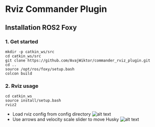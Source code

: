 # Rviz Commander Plugin

## Installation ROS2 Foxy
### 1. Get started
```
mkdir -p catkin_ws/src
cd catkin_ws/src
git clone https://github.com/AvajWiktor/commander_rviz_plugin.git
cd ..
source /opt/ros/foxy/setup.bash
colcon build
```
### 2. Rviz usage
```
cd catkin_ws
source install/setup.bash
rviz2
```
 - Load rviz config from config directory
![alt text](https://github.com/AvajWiktor/commander_rviz_plugin/images/rviz_config.png?raw=true)
 - Use arrows and velocity scale slider to move Husky
![alt text](https://github.com/AvajWiktor/commander_rviz_plugin/images/rviz_usage.png?raw=true)